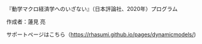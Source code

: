 『動学マクロ経済学へのいざない』（日本評論社、2020年）プログラム

作成者：蓮見 亮

サポートページはこちら（https://rhasumi.github.io/pages/dynamicmodels/)
